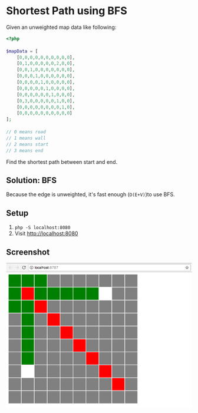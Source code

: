 # Shortest Path using BFS

Given an unweighted map data like following:

```php
<?php 

$mapData = [
    [0,0,0,0,0,0,0,0,0,0],
    [0,1,0,0,0,0,0,2,0,0],
    [0,0,1,0,0,0,0,0,0,0],
    [0,0,0,1,0,0,0,0,0,0],
    [0,0,0,0,1,0,0,0,0,0],
    [0,0,0,0,0,1,0,0,0,0],
    [0,0,0,0,0,0,1,0,0,0],
    [0,3,0,0,0,0,0,1,0,0],
    [0,0,0,0,0,0,0,0,1,0],
    [0,0,0,0,0,0,0,0,0,0]
];

// 0 means road
// 1 means wall
// 2 means start
// 3 means end
```

Find the shortest path between start and end.

## Solution: BFS

Because the edge is unweighted, it's fast enough (`O(E+V)`)to use BFS.

## Setup

1. `php -S localhost:8080`
2. Visit [http://localhost:8080](http://localhost:8080)

## Screenshot

![demo.png](demo.png)
